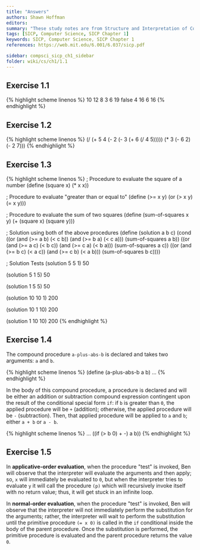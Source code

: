 ```yaml
---
title: "Answers"
authors: Shawn Hoffman
editors: 
summary: "These study notes are from Structure and Interpretation of Computer Programs - 2nd Edition (MIT Electrical Engineering and Computer Science) by Abelson, H. and Sussman, G."
tags: [SICP, Computer Science, SICP Chapter 1]
keywords: SICP, Computer Science, SICP Chapter 1
references: https://web.mit.edu/6.001/6.037/sicp.pdf

sidebar: compsci_sicp_ch1_sidebar
folder: wiki/cs/ch1/1.1
---
```


## Exercise 1.1

{% highlight scheme linenos %}
10
12
8
3
6
19
false
4
16
6
16
{% endhighlight %}

## Exercise 1.2

{% highlight scheme linenos %}
(/ (+ 5 4 (- 2 (- 3 (+ 6 (/ 4 5))))) (* 3 (- 6 2) (- 2 7)))
{% endhighlight %}

## Exercise 1.3

{% highlight scheme linenos %}
; Procedure to evaluate the square of a number
(define (square x) (* x x))

; Procedure to evaluate "greater than or equal to"
(define (>= x y)
    (or (> x y) (= x y)))

; Procedure to evaluate the sum of two squares
(define (sum-of-squares x y)
  (+ (square x) (square y)))

; Solution using both of the above procedures
(define (solution a b c)
  (cond ((or (and (>= a b) (< c b)) (and (>= b a) (< c a)))
         (sum-of-squares a b))
        ((or (and (>= a c) (< b c)) (and (>= c a) (< b a)))
         (sum-of-squares a c))
        ((or (and (>= b c) (< a c)) (and (>= c b) (< a b)))
         (sum-of-squares b c))))

; Solution Tests
(solution 5 5 1)
50

(solution 5 1 5)
50

(solution 1 5 5)
50

(solution 10 10 1)
200

(solution 10 1 10)
200

(solution 1 10 10)
200
{% endhighlight %}

## Exercise 1.4

The compound procedure `a-plus-abs-b` is declared and takes two arguments: `a` and `b`.

{% highlight scheme linenos %}
(define (a-plus-abs-b a b)
...
{% endhighlight %}

In the body of this compound procedure, a procedure is declared and will be either an addition or subtraction compound expression contingent upon the result of the conditional special form `if`: if `b` is greater than `0`, the applied procedure will be `+` (addition); otherwise, the applied procedure will be `-` (subtraction). Then, that applied procedure will be applied to `a` and `b`; either `a + b` or `a - b`.

{% highlight scheme linenos %}
...
    ((if (> b 0) + -) a b))
{% endhighlight %}

## Exercise 1.5

In **applicative-order evaluation**, when the procedure "test" is invoked, Ben will observe that the interpreter will evaluate the arguments and then apply; so, `x` will immediately be evaluated to `0`, but when the interpreter tries to evaluate `y` it will call the procedure `(p)` which will recursively invoke itself with no return value; thus, it will get stuck in an infinite loop.

In **normal-order evaluation**, when the procedure "test" is invoked, Ben will observe that the interpreter will not immediately perform the substitution for the arguments; rather, the interpreter will wait to perform the substitution until the primitive procedure `(= x 0)` is called in the `if` conditional inside the body of the parent procedure. Once the substitution is performed, the primitive procedure is evaluated and the parent procedure returns the value `0`.
